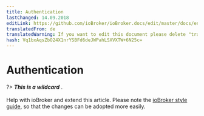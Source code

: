 ```yaml
---
title: Authentication
lastChanged: 14.09.2018
editLink: https://github.com/ioBroker/ioBroker.docs/edit/master/docs/en/config/login.md
translatedFrom: de
translatedWarning: If you want to edit this document please delete "translatedFrom" field, elsewise this document will be translated automatically again
hash: Vq1bxAqsZbO24X1nrYSBFd6deJWPahLSXVXTW+6N25c=
---
```

# Authentication
?> ***This is a wildcard*** . <br><br> Help with ioBroker and extend this article. Please note the [ioBroker style guide](community/styleguidedoc), so that the changes can be adopted more easily.
